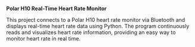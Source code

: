 **Polar H10 Real-Time Heart Rate Monitor**

This project connects to a Polar H10 heart rate monitor via Bluetooth and displays real-time heart rate data using Python. The program continuously reads and visualizes heart rate information, providing an easy way to monitor heart rate in real time.
